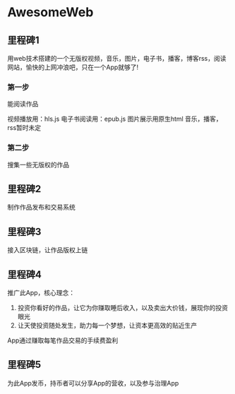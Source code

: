 # AwesomeWeb

## 里程碑1

用web技术搭建的一个无版权视频，音乐，图片，电子书，播客，博客rss，阅读网站，愉快的上网冲浪吧，只在一个App就够了!

### 第一步

能阅读作品

视频播放用：hls.js
电子书阅读用：epub.js
图片展示用原生html
音乐，播客，rss暂时未定

### 第二步

搜集一些无版权的作品

## 里程碑2

制作作品发布和交易系统

## 里程碑3

接入区块链，让作品版权上链

## 里程碑4

推广此App，核心理念：

1. 投资你看好的作品，让它为你赚取睡后收入，以及卖出大价钱，展现你的投资眼光
2. 让天使投资随处发生，助力每一个梦想，让资本更高效的贴近生产

App通过赚取每笔作品交易的手续费盈利

## 里程碑5

为此App发币，持币者可以分享App的营收，以及参与治理App
